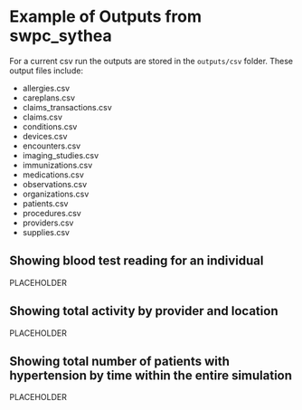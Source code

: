 # Example of Outputs from swpc_sythea

For a current csv run the outputs are stored in the `outputs/csv` folder.   These output files include:
- allergies.csv 
- careplans.csv
- claims_transactions.csv 
- claims.csv 
- conditions.csv 
- devices.csv 
- encounters.csv 
- imaging_studies.csv 
- immunizations.csv 
- medications.csv 
- observations.csv 
- organizations.csv 
- patients.csv 
- procedures.csv 
- providers.csv 
- supplies.csv

## Showing blood test reading for an individual
PLACEHOLDER

## Showing total activity by provider and location
PLACEHOLDER

## Showing total number of patients with hypertension by time within the entire simulation
PLACEHOLDER
